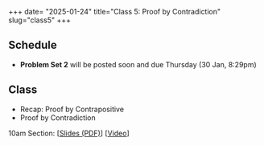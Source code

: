 +++
date= "2025-01-24"
title="Class 5: Proof by Contradiction"
slug="class5"
+++

## Schedule

- **Problem Set 2** will be posted soon and due Thursday (30 Jan, 8:29pm)

## Class

- Recap: Proof by Contrapositive
- Proof by Contradiction

10am Section: [[Slides (PDF)](https://www.dropbox.com/scl/fi/5ilfkavjz8fnhi93b6g4z/cs2120-class05-dave.pdf?rlkey=zjdthq3dmhriqa2v34fltwxp5&dl=0)] [[Video](https://uva.hosted.panopto.com/Panopto/Pages/Viewer.aspx?id=77a97805-d526-4a4d-a640-b26f00f70816)]  
<!-- 2pm Section: [[Slides (PDF)](https://virginia.box.com/s/ptfdz5dc5v3198lzixma1us01tymihfs)] [[Video](https://uva.hosted.panopto.com/Panopto/Pages/Viewer.aspx?id=7ac9f9ac-ec1b-49f4-9cfc-b26d013978c5)]
-->


